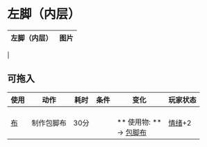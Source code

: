 # 左脚（内层）  
>   
  
  左脚（内层）  |   图片   
 ----  |  ----:   
   |     
  
## 可拖入  
使用  |  动作  |  耗时  |  条件  |  变化  |  玩家状态  
----  |  ----  |  ----  |  ----  |  ----  |  ----  
[布](Cloth.md)  |  制作包脚布<br>  |  30分  |    |  <br>** 使用物: **<br>→ [包脚布](FootWrappings.md)  |  [情绪](Morale.md)+2  


<script>document.title="左脚（内层） - 卡牌生存百科 Card Survival Wiki";</script>